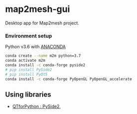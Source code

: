 # map2mesh-gui
Desktop app for Map2mesh project.

### Environment setup

Python v3.6 with [ANACONDA](https://docs.conda.io/en/latest/miniconda.html)

```bash
conda create --name m2m python=3.7
conda activate m2m
conda install -c conda-forge pyside2
# pip install PySide2
# pip install PyQt5
conda install -c conda-forge PyOpenGL PyOpenGL_accelerate
```

## Using libraries

- [QTforPython : PySide2](https://wiki.qt.io/PySide2),